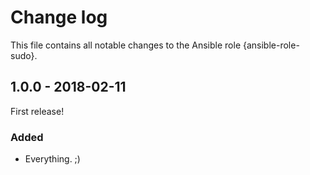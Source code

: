 # Change log

This file contains all notable changes to the Ansible role {ansible-role-sudo}.

## 1.0.0 - 2018-02-11

First release!

### Added
- Everything. ;)
